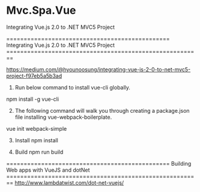 # Mvc.Spa.Vue
Integrating Vue.js 2.0 to .NET MVC5 Project 

=============================================== Integrating Vue.js 2.0 to .NET MVC5 Project ========================================================

https://medium.com/@hyounoosung/integrating-vue-js-2-0-to-net-mvc5-project-f97eb5a5b3ad


1. Run below command to install vue-cli globally.

npm install -g vue-cli

2. The following command will walk you through creating a package.json file installing vue-webpack-boilerplate.

vue init webpack-simple

3. Install
npm install

4. Build
npm run build

=============================================== Building Web apps with VueJS and dotNet ========================================================
http://www.lambdatwist.com/dot-net-vuejs/
